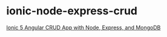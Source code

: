 # ionic-node-express-crud

[Ionic 5 Angular CRUD App with Node, Express, and MongoDB](https://www.remotestack.io/ionic-angular-crud-app-with-node-express-and-mongodb/)

